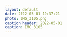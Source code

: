 ```yaml
---
layout: default
date: 2022-05-01 19:37:21
photo: IMG_3105.png
caption_header: 2022-05-01
caption: IMG_3105
---
```

